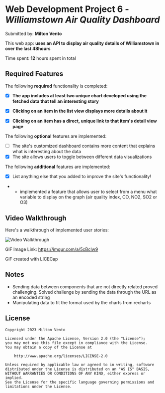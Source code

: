 # Web Development Project 6 - *Williamstown Air Quality Dashboard*

Submitted by: **Milton Vento**

This web app: **uses an API to display air quality details of Williamstown in over the last 48hours**

Time spent: **12** hours spent in total

## Required Features

The following **required** functionality is completed:

- [x] **The app includes at least two unique chart developed using the fetched data that tell an interesting story**
- [x] **Clicking on an item in the list view displays more details about it**
- [x] **Clicking on an item has a direct, unique link to that item's detail view page**


The following **optional** features are implemented:

- [ ] The site's customized dashboard contains more content that explains what is interesting about the data
- [x] The site allows users to toggle between different data visualizations

The following **additional** features are implemented:

* [x] List anything else that you added to improve the site's functionality!
* - implemented a feature that allows user to select from a menu what variable to display on the graph (air quality index, CO, NO2, SO2 or O3)

## Video Walkthrough

Here's a walkthrough of implemented user stories:

<img src='https://imgur.com/a/5cBcIw9' title='Video Walkthrough' width='' alt='Video Walkthrough' />

GIF Image Link:
https://imgur.com/a/5cBcIw9

<!-- Replace this with whatever GIF tool you used! -->
GIF created with LICECap
<!-- Recommended tools:
[Kap](https://getkap.co/) for macOS
[ScreenToGif](https://www.screentogif.com/) for Windows
[peek](https://github.com/phw/peek) for Linux. -->

## Notes

- Sending data between components that are not directly related proved challenging. Solved challenge by sending the data through the URL as an encoded string
- Manipulating data to fit the format used by the charts from recharts

## License

    Copyright 2023 Milton Vento

    Licensed under the Apache License, Version 2.0 (the "License");
    you may not use this file except in compliance with the License.
    You may obtain a copy of the License at

        http://www.apache.org/licenses/LICENSE-2.0

    Unless required by applicable law or agreed to in writing, software
    distributed under the License is distributed on an "AS IS" BASIS,
    WITHOUT WARRANTIES OR CONDITIONS OF ANY KIND, either express or implied.
    See the License for the specific language governing permissions and
    limitations under the License.

